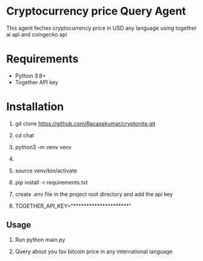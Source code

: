 # Cryptocurrency price Query Agent

This agent feches cryptocurrency price in USD any language using together ai api and coingecko api

# Requirements
- Python 3.8+
- Together API key

# Installation

1.  git clone https://github.com/Racasekumar/cryptonite.git
2.  
    cd chat

3. python3 -m venv venv
4. 
5. 
   source venv/bin/activate

6. pip install -r requirements.txt

7. create .env file in the project root directory and add the api key
8. 
   TOGETHER_API_KEY="*********************"

## Usage

1. Run python main.py
   
3. Query about you fav bitcoin price in any international language
